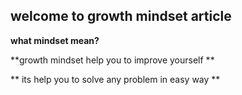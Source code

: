 ## welcome to growth mindset article 

**what mindset mean?**

**growth mindset help you to improve yourself **

** its help you to solve any problem in easy way **
